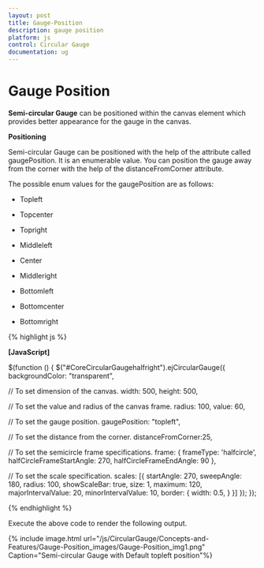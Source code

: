 ```yaml
---
layout: post
title: Gauge-Position
description: gauge position
platform: js
control: Circular Gauge
documentation: ug
---
```


# Gauge Position

**Semi-circular Gauge** can be positioned within the canvas element which provides better appearance for the gauge in the canvas.

**Positioning**

Semi-circular Gauge can be positioned with the help of the attribute called gaugePosition. It is an enumerable value. You can position the gauge away from the corner with the help of the distanceFromCorner attribute. 

The possible enum values for the gaugePosition are as follows:

* Topleft

* Topcenter

* Topright

* Middleleft

* Center

* Middleright

* Bottomleft

* Bottomcenter

* Bottomright



{% highlight js %}

**[JavaScript]**
<div style=”float: left” id=”gauge1”>
<div id=" CoreCircularGaugehalfright "> </div
<script type=”text/javascript”>
$(function () {
$("#CoreCircularGaugehalfright").ejCircularGauge({
backgroundColor: "transparent",

// To set dimension of the canvas.
width: 500, height: 500,

// To set the value and radius of the canvas frame.
radius: 100, value: 60,

// To set the gauge position.
gaugePosition: "topleft",

// To set the distance from the corner.
distanceFromCorner:25,

// To set the semicircle frame specifications.
frame: {
frameType: 'halfcircle',
halfCircleFrameStartAngle: 270,
halfCircleFrameEndAngle: 90
},

// To set the scale specification.
scales: [{
startAngle: 270,
sweepAngle: 180, radius: 100,
showScaleBar: true, size: 1,
maximum: 120, majorIntervalValue: 20,
minorIntervalValue: 10,
border: {
width: 0.5,
}
}]
});
});
</script>


{% endhighlight %}



Execute the above code to render the following output.

{% include image.html url="/js/CircularGauge/Concepts-and-Features/Gauge-Position_images/Gauge-Position_img1.png" Caption="Semi-circular Gauge with Default topleft position"%}

